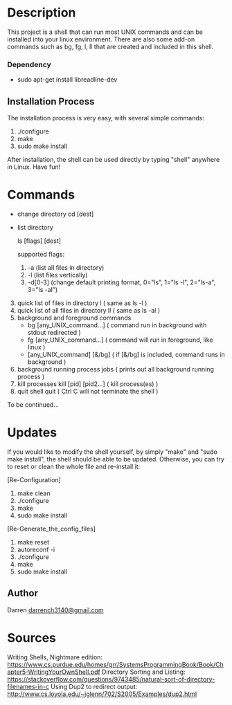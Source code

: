 # Description
This project is a shell that can run most UNIX commands and can be installed into your linux environment. There are also some add-on commands such as bg, fg, l, ll that are created and included in this shell.

### Dependency
- sudo apt-get install libreadline-dev

## Installation Process
The installation process is very easy, with several simple commands:

1. ./configure
2. make
3. sudo make install

After installation, the shell can be used directly by typing "shell" anywhere in Linux. Have fun!

# Commands
- change directory
    cd [dest]
- list directory 

    ls [flags] [dest]

    supported flags:
    1. -a   (list all files in directory)
    2. -l   (list files vertically)
    3. -d[0-3] (change default printing format, 0="ls", 1="ls -l", 2="ls-a", 3="ls -al")
3. quick list of files in directory 
    l                           ( same as ls -l )
4. quick list of all files in directory 
    ll                          ( same as ls -al )
5. background and foreground commands
    - bg [any_UNIX_command...]    ( command run in background with stdout redirected )
    - fg [any_UNIX_command...]    ( command will run in foreground, like linux )
    - [any_UNIX_command] [&/bg]      ( if [&/bg] is included, command runs in background )
6. background running process 
    jobs                        ( prints out all background running process )
7. kill processes
    kill [pid] [pid2...]        ( kill process(es) )
8. quit shell
    quit                        ( Ctrl C will not terminate the shell )

To be continued...

# Updates
If you would like to modify the shell yourself, by simply "make" and "sudo make install", the shell should be able to be updated. Otherwise, you can try to reset or clean the whole file and re-install it:

[Re-Configuration]
1. make clean
2. ./configure
3. make
4. sudo make install

[Re-Generate_the_config_files]
1. make reset
2. autoreconf -i
3. ./configure
4. make
5. sudo make install

## Author
Darren <darrench3140@gmail.com>

# Sources
Writing Shells, Nightmare edition: https://www.cs.purdue.edu/homes/grr/SystemsProgrammingBook/Book/Chapter5-WritingYourOwnShell.pdf 
Directory Sorting and Listing: https://stackoverflow.com/questions/9743485/natural-sort-of-directory-filenames-in-c
Using Dup2 to redirect output: http://www.cs.loyola.edu/~jglenn/702/S2005/Examples/dup2.html